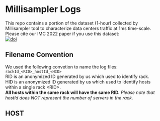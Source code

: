 # Millisampler Logs
This repo contains a portion of the dataset (1-hour) collected by Millisampler tool to characterize data centers traffic at 1ms time-scale.
Please cite our IMC 2022 paper if you use this dataset:  
[![doi](https://img.shields.io/badge/DOI-10.1145%2F3517745.3561430-brightgreen)](https://dl.acm.org/doi/abs/10.1145/3517745.3561430)

## Filename Convention
We used the following convetion to name the log files:
```rackId_<RID>_hostId_<HID>```  
RID is an anonymized ID generated by us which used to identify rack.  
HID is an anonymized ID generated by us which used to identify hosts within a single rack \<RID\>.    
**All hosts within the same rack will have the same RID.**
*Please note that hostId does NOT represent the number of servers in the rack.*
 
## HOST 

  
